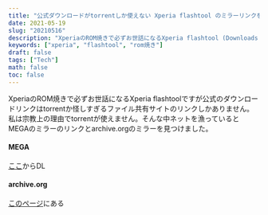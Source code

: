 ```yaml
---
title: "公式ダウンロードがtorrentしか使えない Xperia flashtool のミラーリンクを見つけた話"
date: 2021-05-19
slug: "20210516"
description: "XperiaのROM焼きで必ずお世話になるXperia flashtool (Downloads - Flashtool) ですが公式のダウンロードリンクはtorrentか怪しすぎるファイル共有サイトのリンクしかありません。"
keywords: ["xperia", "flashtool", "rom焼き"]
draft: false
tags: ["Tech"]
math: false
toc: false
---
```



XperiaのROM焼きで必ずお世話になるXperia flashtoolですが公式のダウンロードリンクはtorrentか怪しすぎるファイル共有サイトのリンクしかありません。  
私は宗教上の理由でtorrentが使えません。そんな中ネットを漁っているとMEGAのミラーのリンクとarchive.orgのミラーを見つけました。

#### MEGA
[ここ](https://mega.nz/file/9uRTgAhb#zRPldK9qODHPRpkoVBc2Kqeen2Kru06lrKvbiEMQXxY)からDL

#### archive.org
[このページ](https://archive.org/details/flashtool-0.9.33.0-windows)にある
